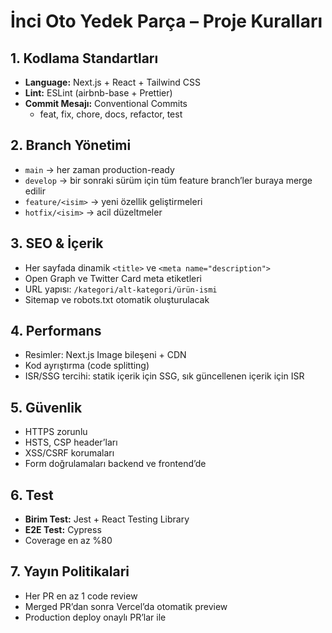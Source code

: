 # İnci Oto Yedek Parça – Proje Kuralları

## 1. Kodlama Standartları
- **Language:** Next.js + React + Tailwind CSS  
- **Lint:** ESLint (airbnb-base + Prettier)  
- **Commit Mesajı:** Conventional Commits  
  - feat, fix, chore, docs, refactor, test  

## 2. Branch Yönetimi
- `main` → her zaman production-ready  
- `develop` → bir sonraki sürüm için tüm feature branch’ler buraya merge edilir  
- `feature/<isim>` → yeni özellik geliştirmeleri  
- `hotfix/<isim>` → acil düzeltmeler  

## 3. SEO & İçerik
- Her sayfada dinamik `<title>` ve `<meta name="description">`  
- Open Graph ve Twitter Card meta etiketleri  
- URL yapısı: `/kategori/alt-kategori/ürün-ismi`  
- Sitemap ve robots.txt otomatik oluşturulacak  

## 4. Performans
- Resimler: Next.js Image bileşeni + CDN  
- Kod ayrıştırma (code splitting)  
- ISR/SSG tercihi: statik içerik için SSG, sık güncellenen içerik için ISR  

## 5. Güvenlik
- HTTPS zorunlu  
- HSTS, CSP header’ları  
- XSS/CSRF korumaları  
- Form doğrulamaları backend ve frontend’de  

## 6. Test
- **Birim Test:** Jest + React Testing Library  
- **E2E Test:** Cypress  
- Coverage en az %80  

## 7. Yayın Politikalari
- Her PR en az 1 code review  
- Merged PR’dan sonra Vercel’da otomatik preview  
- Production deploy onaylı PR’lar ile


